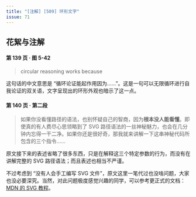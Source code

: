 ```yaml
---
title: "[注解] [509] 环形文字"
issue: 71
---
```


## 花絮与注解

#### 第 139 页 ‧ 图 5-42

> circular reasoning works because

这句话的中文意思是 “循环论证能起作用因为……”。这是一句可以无限循环进行自我论证的双关语，文字呈现出的环形外观也暗示了这一点。

#### 第 140 页 ‧ 第二段

> 如果你没看懂路径的语法，也别怀疑自己的智商，因为**根本没人能看懂**。即使真的有人费尽心思领略到了 SVG 路径语法的一丝神秘魅力，也会在几分钟内忘得一干二净。如果你还是很好奇，那我就来讲解一下这串神秘代码所包含的三个指令……

原文接下来的表述省略了很多东西，只是在解释这三个特定参数的行为，而没有在讲解完整的 SVG 路径语法；而且表述也相当不严谨。

不过考虑到 “没有人会手工编写 SVG 文件”，原文这里一笔代过也没啥问题，大家也没必要深究。当然，对此问题极度感觉兴趣的同学，可以参考更正式的文档：[MDN 的 SVG 教程](https://developer.mozilla.org/zh-CN/docs/Web/SVG/Tutorial/Paths)。

